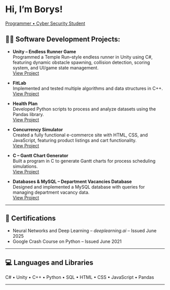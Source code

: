 # Hi, I’m Borys!
[Programmer • Cyber Security Student](https://www.linkedin.com/in/borys-railean/)

## 👨‍💻 Software Development Projects:

- **Unity – Endless Runner Game**  
  Programmed a Temple Run–style endless runner in Unity using C#, featuring dynamic obstacle spawning, collision detection, scoring system, and UI/game state management.  
  [View Project](https://github.com/borysrr/Final.git)

- **FitLab**  
  Implemented and tested multiple algorithms and data structures in C++.  
  [View Project](https://github.com/borysrr/FitLab.git)

- **Health Plan**  
  Developed Python scripts to process and analyze datasets using the Pandas library.  
  [View Project](https://github.com/borysrailean/health_plan_software.git)

- **Concurrency Simulator**  
  Created a fully functional e-commerce site with HTML, CSS, and JavaScript, featuring product listings and cart functionality.  
  [View Project](https://github.com/borysrr/Concurrency-Simulator.git)

- **C – Gantt Chart Generator**  
  Built a program in C to generate Gantt charts for process scheduling simulations.  
  [View Project](https://github.com/yourusername/gantt-chart)

- **Databases & MySQL – Department Vacancies Database**  
  Designed and implemented a MySQL database with queries for managing department vacancy data.  
  [View Project](https://github.com/yourusername/department-vacancies)

---

## 📜 Certifications
- Neural Networks and Deep Learning – *deeplearning.ai* – Issued June 2025  
- Google Crash Course on Python – Issued June 2021  

---

## 💻 Languages and Libraries
C# • Unity • C++ • Python • SQL • HTML • CSS • JavaScript • Pandas

---
